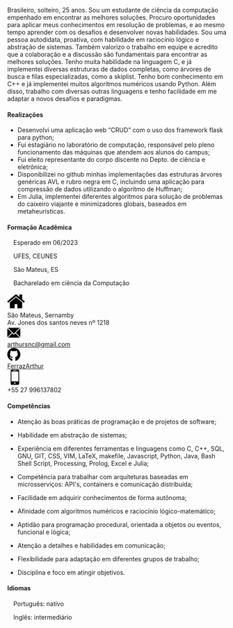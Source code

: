 <link rel="stylesheet" href="./main.css">

<body>

<div class="flex-container">

  <div class="flex-child left">
    
Brasileiro, solteiro, 25 anos. Sou um estudante de ciência da computação empenhado em encontrar as melhores soluções. Procuro oportunidades para aplicar meus conhecimentos em resolução de problemas, e ao mesmo tempo aprender com os desafios e desenvolver novas habilidades. Sou uma pessoa autodidata, proativa, com habilidade em raciocínio lógico e abstração de sistemas. Também valorizo o trabalho em equipe e acredito que a colaboração e a discussão são fundamentais para encontrar as melhores soluções. Tenho muita habilidade na linguagem C, e já implementei diversas estruturas de dados completas, como árvores de busca e filas especializadas, como a skiplist. Tenho bom conhecimento em C++ e já implementei muitos algoritmos numéricos usando Python. Além disso, trabalho com diversas outras linguagens e tenho facilidade em me adaptar a novos desafios e paradigmas.
    
#### Realizações
    
- Desenvolvi uma aplicação web “CRUD” com o uso dos framework flask para python;
- Fui estagiário no laboratório de computação, responsável pelo pleno funcionamento das máquinas que atendem aos alunos do campus;
- Fui eleito representante do corpo discente no Depto. de ciência e eletrônica;
- Disponibilizei no github minhas implementações das estruturas árvores genéricas AVL e rubro negra em C, incluindo uma aplicação para compressão de dados utilizando o algoritmo de Huffman;
- Em Julia, implementei diferentes algoritmos para solução de problemas do caixeiro viajante e minimizadores globais,  baseados em metaheurísticas.

 
#### Formação Acadêmica

&ensp;&ensp;Esperado em 06/2023 

&ensp;&ensp;UFES, CEUNES 

&ensp;&ensp;São Mateus, ES   

&ensp;&ensp;Bacharelado em ciência da Computação


  </div>

  <div class="flex-child right">
    <div class="flex-child right">
    <div class ="flex-container">
    	<div class ="flex-child-image">
      		<img src="/icons/home.png", width=40px>
      	</div>
      	<div class="flex-child-text">
      		São Mateus, Sernamby<br>Av. Jones dos santos neves nº 1218
       	</div>
    </div>
    <div class ="flex-container">
    	<div class ="flex-child-image">
      <img src="/icons/email.png", width=30px> 
      	</div>
        <div class="flex-child-text">
          <a href ="mailto: arthursnc@gmail.com">arthursnc@gmail.com</a>
        </div>
    </div>
    <div class ="flex-container">
    	<div class ="flex-child-image">
      		<img src="/icons/github.png", width=30px>
        </div>
        <div class="flex-child-text">
        	<a href="https://github.com/FerrazArthur">FerrazArthur</a>
        </div>
    </div>
    <div class ="flex-container">
    	<div class ="flex-child-image">
      		<img src="/icons/cell-phone.png", width=35px>
        </div>
        <div class="flex-child-text">
        	+55 27 996137802
        </div>
    </div>

#### Competências

- Atenção às boas práticas de programação e de projetos de software;

- Habilidade em abstração de sistemas;

- Experiência em diferentes ferramentas e linguagens como C, C++, SQL, GNU, GIT, CSS, VIM, LaTeX, makefile, Javascript, Python, Java, Bash Shell Script, Processing, Prolog, Excel e Julia;

- Competência para trabalhar com arquiteturas baseadas em microsserviços: API's, containers e comunicação distribuída;

- Facilidade em adquirir conhecimentos de forma autônoma;

- Afinidade com algoritmos numéricos e raciocínio lógico-matemático;

- Aptidão para programação procedural, orientada a objetos ou eventos, funcional e lógica;

- Atenção a detalhes e habilidades em comunicação;

- Flexibilidade para adaptação em diferentes grupos de trabalho;

- Disciplina e foco em atingir objetivos.


#### Idiomas

&ensp;&ensp;Português: nativo

&ensp;&ensp;Inglês: intermediário

  </div>



</div>
</body>
